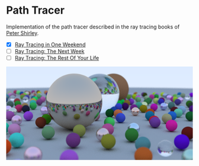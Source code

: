 # Path Tracer

Implementation of the path tracer described in the ray tracing books of [Peter Shirley](https://github.com/petershirley).

- [x] [Ray Tracing in One Weekend](https://github.com/petershirley/raytracinginoneweekend)
- [ ] [Ray Tracing: The Next Week](https://github.com/petershirley/raytracingthenextweek)
- [ ] [Ray Tracing: The Rest Of Your Life](https://github.com/petershirley/raytracingtherestofyourlife)

<p align="center"><img align="center" src="render.png" title="I prefer left-handed coordinate systems :P"></p>
